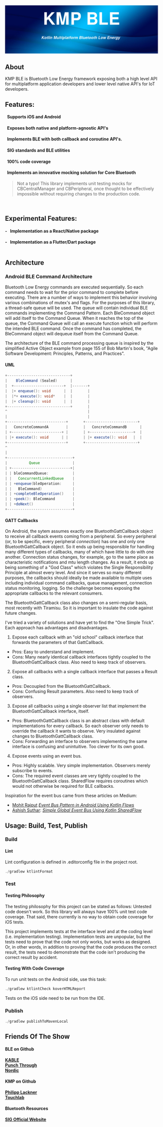 ![KMP BLE](./kmpblebanner.jpg)

## About
KMP BLE is Bluetooth Low Energy framework exposing both a high level API for multiplatform application developers and lower level native API's for IoT developers.<br>

## Features: 
#### &nbsp;&nbsp;Supports iOS and Android
#### &nbsp;&nbsp;Exposes both native and platform-agnostic API's
#### &nbsp;&nbsp;Implements BLE with both callback and coroutine API's.
#### &nbsp;&nbsp;SIG standards and BLE utilities
#### &nbsp;&nbsp;100% code coverage
#### &nbsp;&nbsp;Implements an innovative mocking solution for Core Bluetooth<br>

> Not a typo! This library implements unit testing mocks for CBCentralManager and CBPeripheral, once thought to be effectively impossible without requiring changes to the production code.
<br>

## Experimental Features: 
#### - &nbsp;&nbsp;Implementation as a React/Native package
#### - &nbsp;&nbsp;Implementation as a Flutter/Dart package<br><br>
## Architecture

### Android BLE Command Architecture

Bluetooth Low Energy commands are executed sequentially. So each command needs to wait for the prior command to complete
before executing. There are a number of ways to implement this behavior involving various combinations of
mutex's and flags. For the purposes of this library, a thread-safe queue will be used. The queue will contain individual
BLE commands implementing the Command Pattern. Each BleCommand object will add itself to the
Command Queue. When it reaches the top of the queue, the Command Queue will call an execute function which will perform
the intended BLE command. Once the command has completed, the BleCommand object will dequeue itself from the Command
Queue.

The architecture of the BLE command processing queue is inspired by the simplified Active Object example from page 155 of Bob Martin's book, "Agile Software Development: Principles, Patterns, and Practices".

#### UML

```java
+-----------------------------+
|    BleCommand (Sealed)      |
|  +-----------------------+  |-------+
|  |+ enqueue(): void      |  |       |
|  |*+ execute(): void*    |  |       |
|  |+ cleanup(): void      |  |       |
+-----------------------------+       |
^                                     |
|                                     |
+---------------------------+       +------------------------+
|   ConcreteCommandA        |       |   ConcreteCommandB      |
| +-----------------------+ |       | +--------------------+  |
| |+ execute(): void      | |       | |+ execute(): void   |  |
+---------------------------+       +------------------------+
^
|
+------------------------------+
|          Queue               |
| +---------------------------+|
| | bleCommandQueue:           |
| |   ConcurrentLinkedQueue    |
| | +enqueue(bleOperation:     |
| |   BleCommand)              |
| | +completeBleOperation()    |
| | +peek(): BleCommand        |
| | +doNext()                  |
+------------------------------+
  ```

#### GATT Callbacks
On Android, the sytem assumes exactly one BluetoothGattCallback object to receive all callback events coming from a peripheral. So every peripheral (or, to be specific, every peripheral *connection*) has one and only one BluetoothGattCallback object. So it ends up being responsible for handling many different types of callbacks, many of which have little to do with one another. Connection status changes, for example, go to the same place as characteristic notifications and mtu length changes. As a result, it ends up being something of a "God Class" which violates the Single Responsibility Principle at almost every level. And since it serves so many different purposes, the callbacks should ideally be made available to multiple uses including individual command callbacks, queue management, connection status monitoring, logging. So the challenge becomes exposing the appropriate callbacks to the relevant consumers.

The BluetoothGattCallback class also changes on a semi-regular basis, most recently with Tiramisu. So it is important to insulate the code against future changes.

I've tried a variety of solutions and have yet to find the "One Simple Trick". Each approach has advantages and disadvantages.

1) Expose each callback with an "old school" callback interface that forwards the parameters of that GattCallback.

- Pros: Easy to understand and implement.
- Cons: Many nearly identical callback interfaces tightly coupled to the BluetoothGattCallback class. Also need to keep track of observers.

2) Expose all callbacks with a single callback interface that passes a Result class.

- Pros: Decoupled from the BluetoothGattCallback.
- Cons: Confusing Result parameters. Also need to keep track of observers.

3) Expose all callbacks using a single observer list that implement the BluetoothGattCallback interface, itself.

- Pros: BluetoothGattCallback class is an abstract class with default implementations for every callback. So each observer only needs to override the callback it wants to observe. 
Very insulated against changes to BluetoothGattCallback class.
- Cons: Forwarding an interface to observers implementing the same interface is confusing and unintuitive. Too clever for its own good.

4) Expose events using an event bus.

- Pros: Highly scalable. Very simple implementation. Observers merely subscribe to events.
- Cons: The required event classes are very tightly coupled to the BluetoothGattCallback class.
SharedFlow requires coroutines which would not otherwise be required for BLE callbacks.<br>

Inspiration for the event bus came from these articles on Medium:
- [Mohit Rajput](https://medium.com/@mohitrajput987?source=post_page---byline--1fe0c6ca08c8--------------------------------) [*Event Bus Pattern in Android Using Kotlin Flows*](https://medium.com/%40mohitrajput987/event-bus-pattern-in-android-using-kotlin-flows-1fe0c6ca08c8)<br>
- [Ashish Suthar](https://asissuthar.medium.com/?source=post_page---byline--4b6fa8cb1a37--------------------------------): [*Simple Global Event Bus Using Kotlin SharedFlow*](https://asissuthar.medium.com/simple-global-event-bus-using-kotlin-sharedflow-and-koin-4b6fa8cb1a37)<br>

## Usage: Build, Test, Publish
### Build
#### Lint

Lint configuration is defined in .editorconfig file in the project root.

```java
./gradlew ktlintFormat
```

### Test
#### Testing Philosophy
The testing philosophy for this project can be stated as follows: Untested code doesn't work.
So this library will always have 100% unit test code coverage. That said, there currently is no way to obtain code coverage for iOS tests. 

This project implements tests at the interface level and at the coding level (i.e. implementation testing). Implementation tests are unpopular, but the tests need to prove that the code not only works, but works as designed. Or, in other words, in addition to proving that the code produces the correct result, the tests need to demonstrate that the code isn't producing the correct result by accident.<br>


#### Testing With Code Coverage

To run unit tests on the Android side, use this task:

```java
./gradlew ktlintCheck koverHTMLReport
```

Tests on the iOS side need to be run from the IDE.

### Publish

```java
./gradlew publishToMavenLocal
```

## Friends Of The Show

#### BLE on Github
[**KABLE**](https://github.com/JuulLabs/kable)<br>
[**Punch Through**](https://github.com/punchthrough)<br>
[**Nordic**](https://github.com/nordicsemiconductor)<br>

#### KMP on Github
[**Philipp Lackner**](https://github.com/philipplackner)<br>
[**Touchlab**](https://github.com/touchlab)<br>

#### Bluetooth Resources
[**SIG Official Website**](https://www.bluetooth.com/)<br>
<br>
<br>
